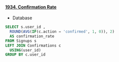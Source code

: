 #### [1934. Confirmation Rate](https://leetcode.com/problems/confirmation-rate/)

* Database

```sql
SELECT s.user_id ,
  ROUND(AVG(IF(c.action = 'confirmed', 1, 0)), 2) 
  AS confirmation_rate
FROM Signups s
LEFT JOIN Confirmations c
  USING(user_id)
GROUP BY c.user_id
```
<br/>